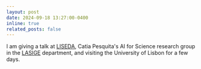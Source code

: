 ```yaml
---
layout: post
date: 2024-09-18 13:27:00-0400
inline: true
related_posts: false
---
```


I am giving a talk at [LISEDA](https://liseda-lab.github.io/), Catia Pesquita's AI for Science research group in the [LASIGE](https://www.lasige.pt/) department, and visiting the University of Lisbon for a few days.